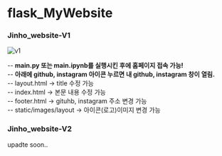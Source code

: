 # flask_MyWebsite

### Jinho_website-V1  
![v1](https://user-images.githubusercontent.com/29765855/80912272-c771c200-8d76-11ea-84b2-269035f93ba7.png)  

-- **main.py 또는 main.ipynb를 실행시킨 후에 홈페이지 접속 가능!**  
-- **아래에  github, instagram 아이콘 누르면 내 github, instagram 창이 열림.**  
-- layout.html -> title 수정 가능  
-- index.html -> 본문 내용 수정 가능  
-- footer.html -> gituhb, instagram 주소 변경 가능  
-- static/images/layout -> 아이콘(로고)이미지 변경 가능  

### Jinho_website-V2  
upadte soon..  

### 
